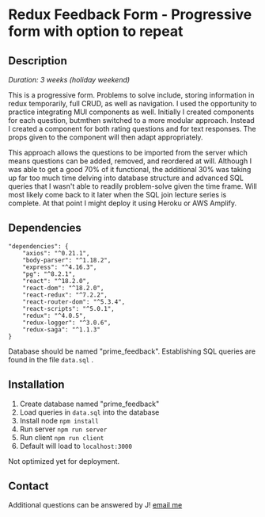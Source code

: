 # Redux Feedback Form - Progressive form with option to repeat

## Description

_Duration: 3 weeks (holiday weekend)_

This is a progressive form. Problems to solve include, storing information in redux temporarily,
full CRUD, as well as navigation. I used the opportunity to practice integrating MUI components as 
well. Initially I created components for each question, butmthen switched to a more modular 
approach. Instead I created a component for both rating questions and for text responses. The props 
given to the component will then adapt appropriately.

This approach allows the questions to be imported from the server which means questions can be added, 
removed, and reordered at will. Although I was able to get a good 70% of it functional, the additional
30% was taking up far too much time delving into database structure and advanced SQL queries that I 
wasn't able to readily problem-solve given the time frame. Will most likely come back to it later when 
the SQL join lecture series is complete. At that point I might deploy it using Heroku or AWS Amplify.

## Dependencies

```
"dependencies": {
    "axios": "^0.21.1",
    "body-parser": "^1.18.2",
    "express": "^4.16.3",
    "pg": "^8.2.1",
    "react": "^18.2.0",
    "react-dom": "^18.2.0",
    "react-redux": "^7.2.2",
    "react-router-dom": "^5.3.4",
    "react-scripts": "^5.0.1",
    "redux": "^4.0.5",
    "redux-logger": "^3.0.6",
    "redux-saga": "^1.1.3"
}
```

Database should be named "prime_feedback". Establishing SQL queries are found in the file `data.sql` .

## Installation

1. Create database named "prime_feedback"
2. Load queries in `data.sql` into the database
3. Install node `npm install`
4. Run server `npm run server`
5. Run client `npm run client`
6. Default will load to `localhost:3000`

Not optimized yet for deployment.

## Contact

Additional questions can be answered by J! [email me](mailto:j@8bit.coffee)

